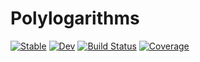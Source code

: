 # Polylogarithms

[![Stable](https://img.shields.io/badge/docs-stable-blue.svg)](https://matthew.roughan@adelaide.edu.au.github.io/Polylogarithms.jl/stable)
[![Dev](https://img.shields.io/badge/docs-dev-blue.svg)](https://matthew.roughan@adelaide.edu.au.github.io/Polylogarithms.jl/dev)
[![Build Status](https://travis-ci.com/matthew.roughan@adelaide.edu.au/Polylogarithms.jl.svg?branch=master)](https://travis-ci.com/matthew.roughan@adelaide.edu.au/Polylogarithms.jl)
[![Coverage](https://codecov.io/gh/matthew.roughan@adelaide.edu.au/Polylogarithms.jl/branch/master/graph/badge.svg)](https://codecov.io/gh/matthew.roughan@adelaide.edu.au/Polylogarithms.jl)
